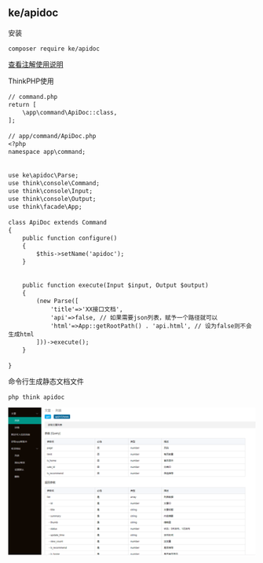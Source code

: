 ## ke/apidoc

安装

```
composer require ke/apidoc
```

[查看注解使用说明](./docs/README.md)

ThinkPHP使用

```
// command.php
return [
    \app\command\ApiDoc::class,
];

// app/command/ApiDoc.php
<?php
namespace app\command;


use ke\apidoc\Parse;
use think\console\Command;
use think\console\Input;
use think\console\Output;
use think\facade\App;

class ApiDoc extends Command
{
    public function configure()
    {
        $this->setName('apidoc');
    }


    public function execute(Input $input, Output $output)
    {
        (new Parse([
            'title'=>'XX接口文档',
            'api'=>false, // 如果需要json列表，赋予一个路径就可以
            'html'=>App::getRootPath() . 'api.html', // 设为false则不会生成html
        ]))->execute();
    }

}
```

命令行生成静态文档文件
```
php think apidoc
```

![QQ截图20200903144519](./docs/QQ截图20200903144519.png "QQ截图20200903144519.png")
